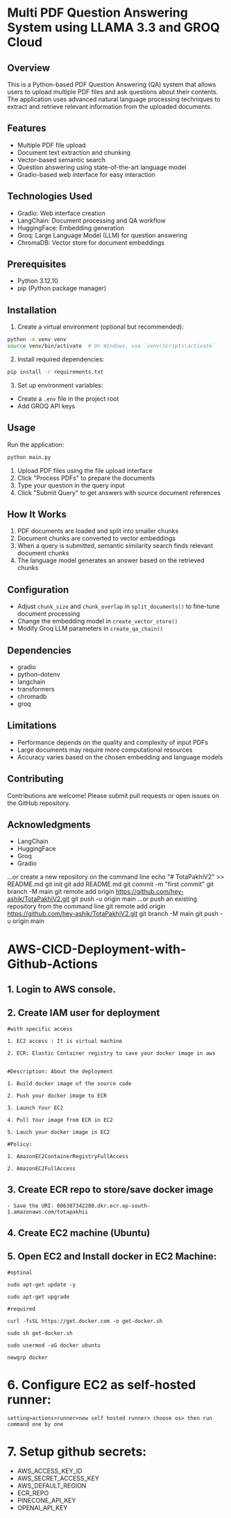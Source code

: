 # Multi PDF Question Answering System using LLAMA 3.3 and GROQ Cloud

## Overview

This is a Python-based PDF Question Answering (QA) system that allows users to upload multiple PDF files and ask questions about their contents. The application uses advanced natural language processing techniques to extract and retrieve relevant information from the uploaded documents.

## Features

- Multiple PDF file upload
- Document text extraction and chunking
- Vector-based semantic search
- Question answering using state-of-the-art language model
- Gradio-based web interface for easy interaction

## Technologies Used

- Gradio: Web interface creation
- LangChain: Document processing and QA workflow
- HuggingFace: Embedding generation
- Groq: Large Language Model (LLM) for question answering
- ChromaDB: Vector store for document embeddings

## Prerequisites

- Python 3.12.10
- pip (Python package manager)

## Installation



1. Create a virtual environment (optional but recommended):
```bash
python -m venv venv
source venv/bin/activate  # On Windows, use `venv\Scripts\activate`
```

2. Install required dependencies:
```bash
pip install -r requirements.txt
```

3. Set up environment variables:
- Create a `.env` file in the project root
- Add GROQ API keys

## Usage

Run the application:
```bash
python main.py
```

1. Upload PDF files using the file upload interface
2. Click "Process PDFs" to prepare the documents
3. Type your question in the query input
4. Click "Submit Query" to get answers with source document references

## How It Works

1. PDF documents are loaded and split into smaller chunks
2. Document chunks are converted to vector embeddings
3. When a query is submitted, semantic similarity search finds relevant document chunks
4. The language model generates an answer based on the retrieved chunks

## Configuration

- Adjust `chunk_size` and `chunk_overlap` in `split_documents()` to fine-tune document processing
- Change the embedding model in `create_vector_store()` 
- Modify Groq LLM parameters in `create_qa_chain()`

## Dependencies

- gradio
- python-dotenv
- langchain
- transformers
- chromadb
- groq

## Limitations

- Performance depends on the quality and complexity of input PDFs
- Large documents may require more computational resources
- Accuracy varies based on the chosen embedding and language models

## Contributing

Contributions are welcome! Please submit pull requests or open issues on the GitHub repository.



## Acknowledgments

- LangChain
- HuggingFace
- Groq
- Gradio



…or create a new repository on the command line
echo "# TotaPakhiV2" >> README.md
git init
git add README.md
git commit -m "first commit"
git branch -M main
git remote add origin https://github.com/hey-ashik/TotaPakhiV2.git
git push -u origin main
…or push an existing repository from the command line
git remote add origin https://github.com/hey-ashik/TotaPakhiV2.git
git branch -M main
git push -u origin main




# AWS-CICD-Deployment-with-Github-Actions

## 1. Login to AWS console.

## 2. Create IAM user for deployment

	#with specific access

	1. EC2 access : It is virtual machine

	2. ECR: Elastic Container registry to save your docker image in aws


	#Description: About the deployment

	1. Build docker image of the source code

	2. Push your docker image to ECR

	3. Launch Your EC2 

	4. Pull Your image from ECR in EC2

	5. Lauch your docker image in EC2

	#Policy:

	1. AmazonEC2ContainerRegistryFullAccess

	2. AmazonEC2FullAccess

	
## 3. Create ECR repo to store/save docker image
    - Save the URI: 086387342280.dkr.ecr.ap-south-1.amazonaws.com/totapakhii

	
## 4. Create EC2 machine (Ubuntu) 

## 5. Open EC2 and Install docker in EC2 Machine:
	
	
	#optinal

	sudo apt-get update -y

	sudo apt-get upgrade
	
	#required

	curl -fsSL https://get.docker.com -o get-docker.sh

	sudo sh get-docker.sh

	sudo usermod -aG docker ubuntu

	newgrp docker
	
# 6. Configure EC2 as self-hosted runner:
    setting>actions>runner>new self hosted runner> choose os> then run command one by one


# 7. Setup github secrets:

   - AWS_ACCESS_KEY_ID
   - AWS_SECRET_ACCESS_KEY
   - AWS_DEFAULT_REGION
   - ECR_REPO
   - PINECONE_API_KEY
   - OPENAI_API_KEY